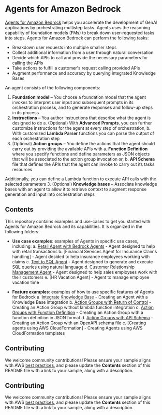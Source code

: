 # Agents for Amazon Bedrock

[Agents for Amazon Bedrock](https://aws.amazon.com/bedrock/agents/) helps you accelerate the development of GenAI applications by orchestrating multistep tasks. Agents uses the reasoning capability of foundation models (FMs) to break down user-requested tasks into  steps. Agents for Amazon Bedrock can perform the following tasks:
- Breakdown user requests into multiple smaller steps
- Collect additional information from a user through natural conversation
- Decide which APIs to call and provide the necessary parameters for calling the APIs
- Take actions to fulfill a customer's request calling provided APIs
- Augment performance and accuracy by querying integrated Knowledge Bases


An agent consists of the following components:

1. **Foundation model** – You choose a foundation model that the agent invokes to interpret user input and subsequent prompts in its orchestration process, and to generate responses and follow-up steps in its process
2. **Instructions** – You author instructions that describe what the agent is designed to do
a. (Optional) With **Advanced Prompts**, you can further customize instructions for the agent at every step of orchestration,
b. With customized **Lambda Parser** functions you can parse the output of each orchestration step
3. (Optional) **Action groups** – You define the actions that the agent should carry out by providing the available APIs with
a. **Function Definition** where you specify functions and define parameters as JSON objects that will be associated to the action group invocation or, 
b. **API Schema** file that defines the APIs that the agent can invoke to carry out its tasks resources

Additionally, you can define a Lambda function to execute API calls with the selected parameters
3. (Optional) **Knowledge bases** – Associate knowledge bases with an agent to allow it to retrieve context to augment response generation and input into orchestration steps


## Contents

This repository contains examples and use-cases to get you started with Agents for Amazon Bedrock and its capabilities. It is organized in the following folders:

- **Use case examples**: examples of Agents in specific use cases, including:
a. [Retail Agent with Bedrock Agents](./use-case-examples/agentsforbedrock-retailagent/README.md) - Agent designed to help with retail transactions
b. [Financial Services Agent for Insurance Claims handling] - Agent desided to help insurance employees working with claims
c. [Text to SQL Agent](./use-case-examples/text-2-sql-agent/README.md) - Agent designed to generate and execute SQL queries using natural language
d. [Customer Relationship Management Agent](./use-case-examples/customer-relationship-management-agent/README.md) - Agent designed to help sales employees work with their customers 
e. [HR Vacation Agent] - Agent to manage employee vacation time

- **Feature examples**: examples of how to use specific features of Agents for Bedrock
a. [Integrate Knowledge Base](./features-examples/04-create-agent-with-single-knowledge-base/README.md) - Creating an Agent with a Knowledge Base integration
b. [Action Groups with Return of Control](./features-examples/03-create-agent-with-return-of-control/README.md) - Creating an Action Group without lambda function integration
c. [Action Groups with Function Definition](./features-examples/01-create-agent-with-function-definition/README.md) - Creating an Action Group with a function definition in JSON format
d. [Action Groups with API Schema](./features-examples/02-create-agent-with-api-schema/README.md) - Creating an Action Group with an OpenAPI schema file
c. [Creating agents using AWS CloudFormation] - Creating Agents using AWS CloudFormation templates


## Contributing

We welcome community contributions! Please ensure your sample aligns with AWS [best practices](https://aws.amazon.com/architecture/well-architected/), and please update the **Contents** section of this README file with a link to your sample, along with a description.


## Contributing

We welcome community contributions! Please ensure your sample aligns with AWS [best practices](https://aws.amazon.com/architecture/well-architected/), and please update the **Contents** section of this README file with a link to your sample, along with a description.
